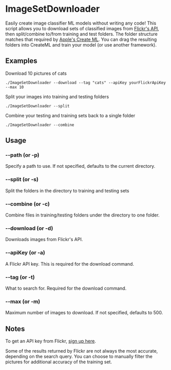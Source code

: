 # ImageSetDownloader

Easily create image classifier ML models without writing any code! This script allows you to download sets of classified images from [Flickr's API](https://www.flickr.com/services/api/), then split/combine to/from training and test folders. The folder structure matches that required by [Apple's Create ML](https://developer.apple.com/documentation/createml/creating_an_image_classifier_model). You can drag the resulting folders into CreateML and train your model (or use another framework).

## Examples
Download 10 pictures of cats
```
./ImageSetDownloader --download --tag "cats" --apiKey yourFlickrApiKey --max 10
```

Split your images into training and testing folders
```
./ImageSetDownloader --split
```

Combine your testing and training sets back to a single folder
```
./ImageSetDownloader --combine
```

## Usage
### --path (or -p)
Specify a path to use. If not specified, defaults to the current directory.

### --split (or -s)
Split the folders in the directory to training and testing sets

### --combine (or -c)
Combine files in training/testing folders under the directory to one folder.

### --download (or -d)
Downloads images from Flickr's API.

### --apiKey (or -a)
A Flickr API key. This is required for the download command.

### --tag (or -t)
What to search for. Required for the download command.

### --max (or -m)
Maximum number of images to download. If not specified, defaults to 500.


## Notes
To get an API key from Flickr, [sign up here](https://www.flickr.com/services/apps/create/).

Some of the results returned by Flickr are not always the most accurate, depending on the search query. You can choose to manually filter the pictures for additional accuracy of the training set. 
